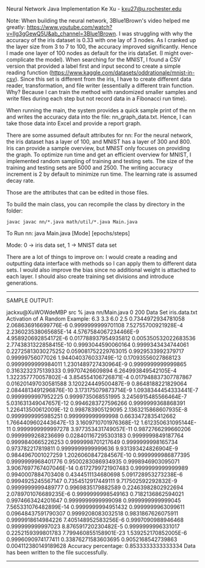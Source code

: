 Neural Network Java Implementation
Ke Xu - kxu27@u.rochester.edu

Note: When building the neural network, 3Blue1Brown's video helped me greatly: https://www.youtube.com/watch?v=Ilg3gGewQ5U&ab_channel=3Blue1Brown. I was struggling with why the accuracy of the iris dataset is 0.33 with one lay of 3 nodes. As I cranked up the layer size from 3 to 7 to 100, the accuracy improved significantly. Hence I made one layer of 100 nodes as default for the iris dataSet. (I might over-complicate the model). When searching for the MNIST, I found a CSV version that provided a label first and input second to create a simple reading function (https://www.kaggle.com/datasets/oddrationale/mnist-in-csv). Since this set is different from the iris, I have to create different data reader, transformation, and file writer (essentially a different train function. Why? Because I can train the method with randomized smaller samples and write files during each step but not record data in a Fibonacci run time).


When running the main, the system provides a quick sample print of the nn and writes the accuracy data into the file: nn_graph_data.txt. Hence, I can take those data into Excel and provide a report graph.


There are some assumed default attributes for nn:
	For the neural network, the iris dataset has a layer of 100, and MNIST has a layer of 300 and 800. Iris can provide a sample overview, but MNIST only focuses on providing the graph. To optimize run time and get an efficient overview for MNIST, I implemented random sampling of training and testing sets. The size of the training and testing sets are 5000 and 2500. The writing accuracy increment is 2 by default to minimize run time. The learning rate is assumed decay rate. 

Those are the attributes that can be edited in those files.

To build the main class, you can recompile the class by directory in the folder: 

	javac javac nn/*.java math/util/*.java Main.java

To Run nn: java Main.java [Mode] [epochs/steps]

Mode: 0 -> iris data set, 1 -> MNIST data set


There are a lot of things to improve on: I would create a reading and outputting data interface with methods so I can apply them to different data sets. I would also improve the bias since no additional weight is attached to each layer. I should also create training set divisions and introduce generations.


--------------------------------------------------

SAMPLE OUTPUT:

jackxu@XuWOWdeMBP src % java nn/Main.java 0 200 
Data Set 	iris.data.txt
Activation of A Random Example: 
6.3 3.3 6.0 2.5 
0.7344972934781058 2.068636916699776E-6 0.9999999999701108 7.52755700921928E-4 2.236023538065685E-14 4.5767584067234466E-9 4.958920692854172E-6 0.017788937954935812 0.005350532022683536 2.7743831322858415E-10 0.9993044590060164 0.9999343434744061 0.22725813030275252 0.059081752229763015 0.9929533992379717 0.99999756077026 1.944040376033749E-12 0.17093556027868123 0.9999999999984011 1.2301489727430964E-9 0.9999999999999865 0.3163232375139333 0.99707426609894 6.264993849542105E-4 1.322357770057802E-4 3.854554106726871E-4 0.017948837307787867 0.016201497030581588 3.120224449500487E-9 0.8648188221829064 2.0844813491296876E-10 3.173175079873714E-9 1.0938344454333441E-7 0.9999999997952225 0.9999735068551995 3.2456915485566464E-7 5.031631349047657E-12 0.9946283727596266 0.9999999368868391 1.226413500612009E-12 0.998783905129095 2.1363215868607935E-8 0.9999999995985251 0.999999999999998 0.6633472835412662 1.7664409602443647E-13 3.1609710701976368E-12 1.612350631095144E-11 0.9999999999997278 3.977353431749057E-11 0.9872766299660206 0.9999999268236699 0.028401167295303183 0.9999999849187764 0.9999840665226253 0.9999998701217649 0.9999999998165734 0.973782217819811 0.9999999999999636 9.931393424826904E-9 0.9844967001027259 1.2026060847284567E-10 0.9999999986877395 0.9999999968401776 0.9500283086934935 0.9998946903095071 3.9067697767407046E-14 0.6172799721907483 0.9999999999999989 0.9940007884703408 0.4344511134680698 5.091728953273238E-6 0.9994925245567147 0.7354512917449111 9.717502592292832E-9 0.9999999999489777 0.9969835179882589 0.22463982802922694 2.0789701076689235E-6 0.9999999998549163 0.7182136862594021 0.9974663424201647 0.9999999999999098 0.9999999999999045 7.565331076482899E-14 0.9999999994951432 0.9999999963099611 0.09648437591790307 0.9999208083032518 0.9831867626075911 0.9999918614984226 7.405148952583256E-6 0.9997090988946468 0.999999999997023 8.876591720230482E-5 0.9999999996331017 0.2252159399801783 7.799460855158901E-23 1.539252170852005E-6 0.9996090974177411 
0.33876271583603695 0.9052168542739863 0.004112380149189628 
Accuracy percentage: 0.8533333333333334
Data has been written to the file successfully.

-----------------------------------------------
